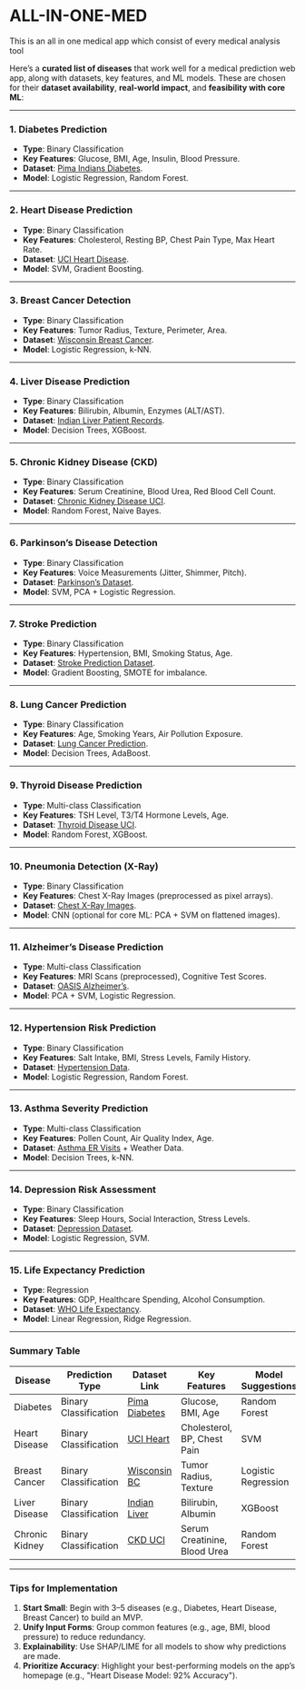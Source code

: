 # ALL-IN-ONE-MED
This is an all in one medical app which consist of every medical analysis tool

Here’s a **curated list of diseases** that work well for a medical prediction web app, along with datasets, key features, and ML models. These are chosen for their **dataset availability**, **real-world impact**, and **feasibility with core ML**:

---

### **1. Diabetes Prediction**  
- **Type**: Binary Classification  
- **Key Features**: Glucose, BMI, Age, Insulin, Blood Pressure.  
- **Dataset**: [Pima Indians Diabetes](https://www.kaggle.com/uciml/pima-indians-diabetes-database).  
- **Model**: Logistic Regression, Random Forest.  

---

### **2. Heart Disease Prediction**  
- **Type**: Binary Classification  
- **Key Features**: Cholesterol, Resting BP, Chest Pain Type, Max Heart Rate.  
- **Dataset**: [UCI Heart Disease](https://www.kaggle.com/ronitf/heart-disease-uci).  
- **Model**: SVM, Gradient Boosting.  

---

### **3. Breast Cancer Detection**  
- **Type**: Binary Classification  
- **Key Features**: Tumor Radius, Texture, Perimeter, Area.  
- **Dataset**: [Wisconsin Breast Cancer](https://www.kaggle.com/uciml/breast-cancer-wisconsin-data).  
- **Model**: Logistic Regression, k-NN.  

---

### **4. Liver Disease Prediction**  
- **Type**: Binary Classification  
- **Key Features**: Bilirubin, Albumin, Enzymes (ALT/AST).  
- **Dataset**: [Indian Liver Patient Records](https://www.kaggle.com/uciml/indian-liver-patient-records).  
- **Model**: Decision Trees, XGBoost.  

---

### **5. Chronic Kidney Disease (CKD)**  
- **Type**: Binary Classification  
- **Key Features**: Serum Creatinine, Blood Urea, Red Blood Cell Count.  
- **Dataset**: [Chronic Kidney Disease UCI](https://archive.ics.uci.edu/ml/datasets/Chronic_Kidney_Disease).  
- **Model**: Random Forest, Naive Bayes.  

---

### **6. Parkinson’s Disease Detection**  
- **Type**: Binary Classification  
- **Key Features**: Voice Measurements (Jitter, Shimmer, Pitch).  
- **Dataset**: [Parkinson’s Dataset](https://www.kaggle.com/vikasukani/parkinsons-disease-data-set).  
- **Model**: SVM, PCA + Logistic Regression.  

---

### **7. Stroke Prediction**  
- **Type**: Binary Classification  
- **Key Features**: Hypertension, BMI, Smoking Status, Age.  
- **Dataset**: [Stroke Prediction Dataset](https://www.kaggle.com/fedesoriano/stroke-prediction-dataset).  
- **Model**: Gradient Boosting, SMOTE for imbalance.  

---

### **8. Lung Cancer Prediction**  
- **Type**: Binary Classification  
- **Key Features**: Age, Smoking Years, Air Pollution Exposure.  
- **Dataset**: [Lung Cancer Prediction](https://www.kaggle.com/datasets/thedevastator/cancer-patients-and-air-pollution-a-new-link).  
- **Model**: Decision Trees, AdaBoost.  

---

### **9. Thyroid Disease Prediction**  
- **Type**: Multi-class Classification  
- **Key Features**: TSH Level, T3/T4 Hormone Levels, Age.  
- **Dataset**: [Thyroid Disease UCI](https://archive.ics.uci.edu/ml/datasets/Thyroid+Disease).  
- **Model**: Random Forest, XGBoost.  

---

### **10. Pneumonia Detection (X-Ray)**  
- **Type**: Binary Classification  
- **Key Features**: Chest X-Ray Images (preprocessed as pixel arrays).  
- **Dataset**: [Chest X-Ray Images](https://www.kaggle.com/paultimothymooney/chest-xray-pneumonia).  
- **Model**: CNN (optional for core ML: PCA + SVM on flattened images).  

---

### **11. Alzheimer’s Disease Prediction**  
- **Type**: Multi-class Classification  
- **Key Features**: MRI Scans (preprocessed), Cognitive Test Scores.  
- **Dataset**: [OASIS Alzheimer’s](https://www.kaggle.com/jboysen/mri-and-alzheimers).  
- **Model**: PCA + SVM, Logistic Regression.  

---

### **12. Hypertension Risk Prediction**  
- **Type**: Binary Classification  
- **Key Features**: Salt Intake, BMI, Stress Levels, Family History.  
- **Dataset**: [Hypertension Data](https://www.kaggle.com/datasets/amanajmera1/hypertension-data).  
- **Model**: Logistic Regression, Random Forest.  

---

### **13. Asthma Severity Prediction**  
- **Type**: Multi-class Classification  
- **Key Features**: Pollen Count, Air Quality Index, Age.  
- **Dataset**: [Asthma ER Visits](https://www.kaggle.com/datasets/redthunder22/asthma-er-visits) + Weather Data.  
- **Model**: Decision Trees, k-NN.  

---

### **14. Depression Risk Assessment**  
- **Type**: Binary Classification  
- **Key Features**: Sleep Hours, Social Interaction, Stress Levels.  
- **Dataset**: [Depression Dataset](https://www.kaggle.com/datasets/arashnic/the-depression-dataset).  
- **Model**: Logistic Regression, SVM.  

---

### **15. Life Expectancy Prediction**  
- **Type**: Regression  
- **Key Features**: GDP, Healthcare Spending, Alcohol Consumption.  
- **Dataset**: [WHO Life Expectancy](https://www.kaggle.com/datasets/kumarajarshi/life-expectancy-who).  
- **Model**: Linear Regression, Ridge Regression.  

---

### **Summary Table**  
| Disease              | Prediction Type       | Dataset Link                                                                 | Key Features                              | Model Suggestions        |
|----------------------|-----------------------|------------------------------------------------------------------------------|-------------------------------------------|--------------------------|
| Diabetes             | Binary Classification | [Pima Diabetes](https://www.kaggle.com/uciml/pima-indians-diabetes-database) | Glucose, BMI, Age                         | Random Forest            |
| Heart Disease        | Binary Classification | [UCI Heart](https://www.kaggle.com/ronitf/heart-disease-uci)                | Cholesterol, BP, Chest Pain               | SVM                      |
| Breast Cancer        | Binary Classification | [Wisconsin BC](https://www.kaggle.com/uciml/breast-cancer-wisconsin-data)    | Tumor Radius, Texture                    | Logistic Regression      |
| Liver Disease        | Binary Classification | [Indian Liver](https://www.kaggle.com/uciml/indian-liver-patient-records)    | Bilirubin, Albumin                       | XGBoost                  |
| Chronic Kidney       | Binary Classification | [CKD UCI](https://archive.ics.uci.edu/ml/datasets/Chronic_Kidney_Disease)    | Serum Creatinine, Blood Urea             | Random Forest            |

---

### **Tips for Implementation**  
1. **Start Small**: Begin with 3–5 diseases (e.g., Diabetes, Heart Disease, Breast Cancer) to build an MVP.  
2. **Unify Input Forms**: Group common features (e.g., age, BMI, blood pressure) to reduce redundancy.  
3. **Explainability**: Use SHAP/LIME for all models to show why predictions are made.  
4. **Prioritize Accuracy**: Highlight your best-performing models on the app’s homepage (e.g., "Heart Disease Model: 92% Accuracy").  
